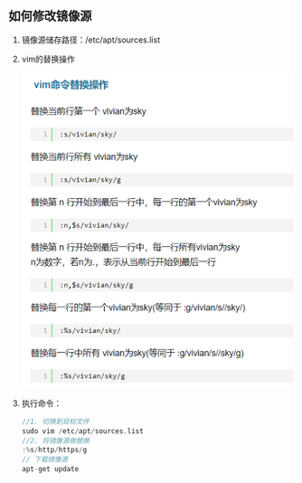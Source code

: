 ## 如何修改镜像源
1. 镜像源储存路径：/etc/apt/sources.list
2. vim的替换操作
   
   ![](images/2022-05-29-12-09-36.png)
3. 执行命令：
   ```c
   //1. 切换到目标文件
   sudo vim /etc/apt/sources.list
   //2. 将镜像源做替换
   :%s/http/https/g
   // 下载镜像源
   apt-get update
   ```